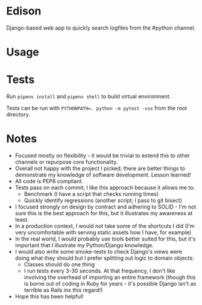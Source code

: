 # Edison

Django-based web app to quickly search logfiles from the #python channel. 

# Usage


# Tests

Run `pipenv install` and `pipenv shell` to build virtual environment.

Tests can be run with  `PYTHONPATH=. python -m pytest -vsx` from the root directory.

# Notes

  - Focused mostly on flexibility - it would be trivial to extend this to other channels or repurpose core functionality.
  - Overall not happy with the project I picked; there are better things to demonstrate my knowledge of software development. Lesson learned!
  - All code is PEP8 compliant.
  - Tests pass on each commit; I like this approach because it allows me to:
    - Benchmark (I have a script that checks running times) 
    - Quickly identify regressions (another script; I pass to git bisect)
  - I focused strongly on design by contract and adhering to SOLID - I'm not sure this is the best approach for this, but it illustrates my awareness at least.
  - In a production context, I would not take some of the shortcuts I did (I'm very uncomfortable with serving static assets how I have, for example)
  - In the real world, I would probably use tools better suited for this, but it's important that I illustrate my Python/Django knowledge.
  - I would also write some smoke-tests to check Django's views were doing what they should but I prefer splitting out logic to domain objects:
    - Classes should do one thing
    - I run tests every 3-30 seconds. At that frequency, I don't like involving the overhead of importing an entire framework (though this is borne out of coding in Ruby for years - it's possible Django isn't as terrible as Rails ins this regard!)
  - Hope this has been helpful!
